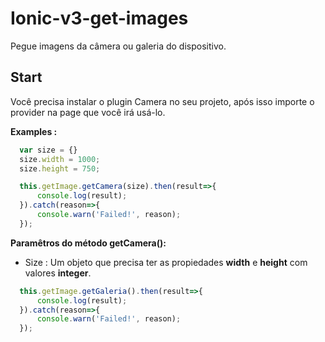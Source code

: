# Ionic-v3-get-images
Pegue imagens da câmera ou galeria do dispositivo.

## Start ##
Você precisa instalar o plugin Camera no seu projeto, após isso importe o provider na page que você irá usá-lo.


**Examples :**

```typescript
  var size = {}
  size.width = 1000;
  size.height = 750;

  this.getImage.getCamera(size).then(result=>{
      console.log(result);
  }).catch(reason=>{
      console.warn('Failed!', reason);
  });
```

**Paramêtros do método getCamera():**
- Size : Um objeto que precisa ter as propiedades **width** e **height** com valores **integer**.


```typescript
  this.getImage.getGaleria().then(result=>{
      console.log(result);
  }).catch(reason=>{
      console.warn('Failed!', reason);
  });
```
